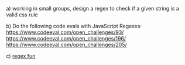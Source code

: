 a) working in small groups, design a regex to check if a given string is a valid css rule

b) Do the following code evals with JavaScript Regexes:
  https://www.codeeval.com/open_challenges/93/
  https://www.codeeval.com/open_challenges/196/
  https://www.codeeval.com/open_challenges/205/

c) [regex fun](http://regex.alf.nu/0)
